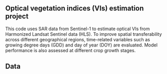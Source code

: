 ## Optical vegetation indices (VIs) estimation project
This code uses SAR data from Sentinel-1 to estimate optical VIs from Harmonized Landsat Sentinel data (HLS). To improve spatial transferability across different geographical regions, time-related variables such as growing degree days (GDD) and day of year (DOY) are evaluated. Model performance is also assessed at different crop growth stages.

## Data
